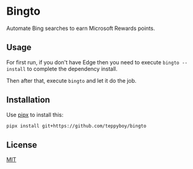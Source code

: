 # Bingto

Automate Bing searches to earn Microsoft Rewards points.

## Usage

For first run, if you don't have Edge then you need to execute `bingto --install` to 
complete the dependency install.

Then after that, execute `bingto` and let it do the job.

## Installation

Use [pipx](https://pypa.github.io/pipx/installation/) to install this:

```bash
pipx install git+https://github.com/teppyboy/bingto
```

## License

[MIT](./LICENSE)
